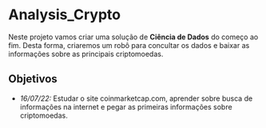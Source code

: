 # Analysis_Crypto

Neste projeto vamos criar uma solução de **Ciência de Dados** do começo ao fim. Desta forma, criaremos um robô para concultar os dados e baixar as informações sobre as principais criptomoedas.

## Objetivos 

- *16/07/22:* Estudar o site coinmarketcap.com, aprender sobre busca de informações na internet e pegar as primeiras informações sobre criptomoedas.
